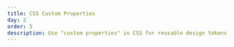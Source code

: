 ```yaml
---
title: CSS Custom Properties
day: 2
order: 5
description: Use "custom properties" in CSS for reusable design tokens.
---
```


